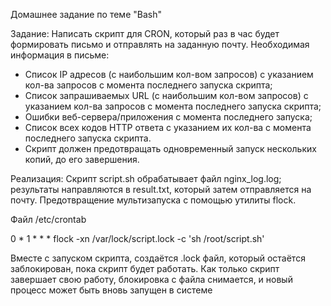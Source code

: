 Домашнее задание по теме "Bash"

Задание:
Написать скрипт для CRON, который раз в час будет формировать письмо и отправлять на заданную почту.
Необходимая информация в письме:
- Список IP адресов (с наибольшим кол-вом запросов) с указанием кол-ва запросов c момента последнего запуска скрипта;
- Список запрашиваемых URL (с наибольшим кол-вом запросов) с указанием кол-ва запросов c момента последнего запуска скрипта;
- Ошибки веб-сервера/приложения c момента последнего запуска;
- Список всех кодов HTTP ответа с указанием их кол-ва с момента последнего запуска скрипта.
- Скрипт должен предотвращать одновременный запуск нескольких копий, до его завершения.


Реализация:
Скрипт script.sh обрабатывает файл nginx_log.log; результаты направляются в result.txt, который затем отправляется на почту. Предотвращение мультизапуска с помощью утилиты flock.

Файл /etc/crontab

0 * 1 * * *  flock -xn /var/lock/script.lock -c 'sh /root/script.sh'

Вместе с запуском скрипта, создаётся .lock файл, который остаётся заблокирован, пока скрипт будет работать. Как только скрипт завершает свою работу, блокировка с файла снимается, и новый процесс может быть вновь запущен в системе
